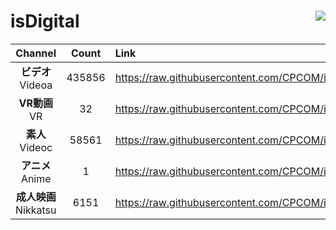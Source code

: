 # isDigital <img align="right" src="https://img.shields.io/github/last-commit/CPCOM/isDigital"/>  
  
| Channel | Count | Link |  
| :-----: | :---: | :--- |  
|**ビデオ**<br />Videoa | 435856 | https://raw.githubusercontent.com/CPCOM/isDigital/main/Videoa.txt |  
|**VR動画**<br />VR | 32 | https://raw.githubusercontent.com/CPCOM/isDigital/main/VR.txt |  
|**素人**<br />Videoc | 58561 | https://raw.githubusercontent.com/CPCOM/isDigital/main/Videoc.txt |  
|**アニメ**<br />Anime | 1 | https://raw.githubusercontent.com/CPCOM/isDigital/main/Anime.txt |  
|**成人映画**<br />Nikkatsu | 6151 | https://raw.githubusercontent.com/CPCOM/isDigital/main/Nikkatsu.txt |  